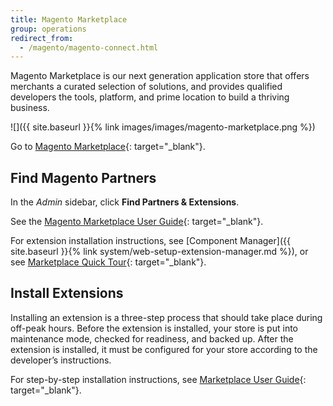 ```yaml
---
title: Magento Marketplace
group: operations
redirect_from: 
  - /magento/magento-connect.html
---
```


Magento Marketplace is our next generation application store that offers merchants a curated selection of solutions, and provides qualified developers the tools, platform, and prime location to build a thriving business.

![]({{ site.baseurl }}{% link images/images/magento-marketplace.png %})

Go to [Magento Marketplace][1]{: target="_blank"}.

## Find Magento Partners

In the _Admin_ sidebar, click **Find Partners & Extensions**.

See the [Magento Marketplace User Guide][2]{: target="_blank"}.

For extension installation instructions, see [Component Manager]({{ site.baseurl }}{% link system/web-setup-extension-manager.md %}), or see [Marketplace Quick Tour][3]{: target="_blank"}.

## Install Extensions

Installing an extension is a three-step process that should take place during off-peak hours. Before the extension is installed, your store is put into maintenance mode, checked for readiness, and backed up. After the extension is installed, it must be configured for your store according to the developer’s instructions.

For step-by-step installation instructions, see [Marketplace User Guide][4]{: target="_blank"}.

[1]: https://marketplace.magento.com/
[2]: https://docs.magento.com/marketplace/user_guide/getting-started.html
[3]: https://docs.magento.com/marketplace/user_guide/quick-tour/install-extension.html
[4]: https://docs.magento.com/marketplace/user_guide/getting-started-buyer.html
